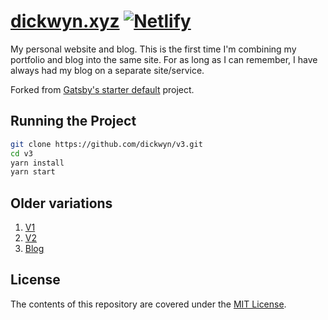 # [dickwyn.xyz](https://dickwyn.xyz/) [![Netlify](https://img.shields.io/netlify/55ea29f3-f556-45b2-8607-e57839dcfb2f)](https://app.netlify.com/sites/v5-dickwyn-xyz/deploys)

My personal website and blog. This is the first time I'm combining my portfolio and blog into the same site. For as long as I can remember, I have always had my blog on a separate site/service.

Forked from [Gatsby's starter default](https://github.com/gatsbyjs/gatsby-starter-default) project.

## Running the Project

```sh
git clone https://github.com/dickwyn/v3.git
cd v3
yarn install
yarn start
```

## Older variations

1. [V1](https://github.com/dickwyn/v1)
2. [V2](https://github.com/dickwyn/v2)
3. [Blog](https://github.com/dickwyn/blog)

## License

The contents of this repository are covered under the [MIT License](https://github.com/dickwyn/v5/blob/main/LICENSE).